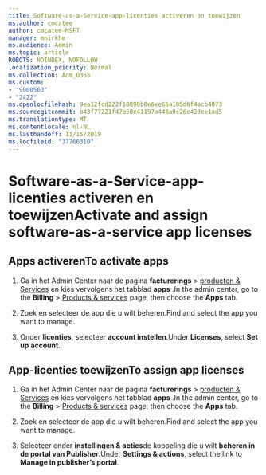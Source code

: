 ```yaml
---
title: Software-as-a-Service-app-licenties activeren en toewijzen
ms.author: cmcatee
author: cmcatee-MSFT
manager: mnirkhe
ms.audience: Admin
ms.topic: article
ROBOTS: NOINDEX, NOFOLLOW
localization_priority: Normal
ms.collection: Adm_O365
ms.custom:
- "9000563"
- "2422"
ms.openlocfilehash: 9ea12fcd222f10890b0e6ee66a185d6f4acb4073
ms.sourcegitcommit: b43f77221f47b50c41197a448a9c26c423ce1ad5
ms.translationtype: MT
ms.contentlocale: nl-NL
ms.lasthandoff: 11/15/2019
ms.locfileid: "37766310"
---
```

# <a name="activate-and-assign-software-as-a-service-app-licenses"></a><span data-ttu-id="182ce-102">Software-as-a-Service-app-licenties activeren en toewijzen</span><span class="sxs-lookup"><span data-stu-id="182ce-102">Activate and assign software-as-a-service app licenses</span></span> 

## <a name="to-activate-apps"></a><span data-ttu-id="182ce-103">Apps activeren</span><span class="sxs-lookup"><span data-stu-id="182ce-103">To activate apps</span></span>

1. <span data-ttu-id="182ce-104">Ga in het Admin Center naar de pagina **facturerings** > [producten & Services](https://go.microsoft.com/fwlink/p/?linkid=842054) en kies vervolgens het tabblad **apps** .</span><span class="sxs-lookup"><span data-stu-id="182ce-104">In the admin center, go to the **Billing** > [Products & services](https://go.microsoft.com/fwlink/p/?linkid=842054) page, then choose the **Apps** tab.</span></span>

2. <span data-ttu-id="182ce-105">Zoek en selecteer de app die u wilt beheren.</span><span class="sxs-lookup"><span data-stu-id="182ce-105">Find and select the app you want to manage.</span></span>

3. <span data-ttu-id="182ce-106">Onder **licenties**, selecteer **account instellen**.</span><span class="sxs-lookup"><span data-stu-id="182ce-106">Under **Licenses**, select **Set up account**.</span></span>  

## <a name="to-assign-app-licenses"></a><span data-ttu-id="182ce-107">App-licenties toewijzen</span><span class="sxs-lookup"><span data-stu-id="182ce-107">To assign app licenses</span></span>

1. <span data-ttu-id="182ce-108">Ga in het Admin Center naar de pagina **facturerings** > [producten & Services](https://go.microsoft.com/fwlink/p/?linkid=842054) en kies vervolgens het tabblad **apps** .</span><span class="sxs-lookup"><span data-stu-id="182ce-108">In the admin center, go to the **Billing** > [Products & services](https://go.microsoft.com/fwlink/p/?linkid=842054) page, then choose the **Apps** tab.</span></span>

2. <span data-ttu-id="182ce-109">Zoek en selecteer de app die u wilt beheren.</span><span class="sxs-lookup"><span data-stu-id="182ce-109">Find and select the app you want to manage.</span></span>  

3. <span data-ttu-id="182ce-110">Selecteer onder **instellingen & acties**de koppeling die u wilt **beheren in de portal van Publisher**.</span><span class="sxs-lookup"><span data-stu-id="182ce-110">Under **Settings & actions**, select the link to **Manage in publisher’s portal**.</span></span>